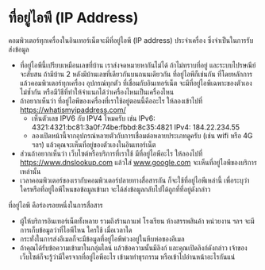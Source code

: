 # ที่อยู่ไอพี (IP Address)

คอมพิวเตอร์ทุกเครื่องในอินเทอร์เน็ตจะมีที่อยู่ไอพี (IP address) ประจำเครื่อง ซึ่งจำเป็นในการรับส่งข้อมูล
- ที่อยู่ไอพีนี้เปรียบเหมือนเลขที่บ้าน เราส่งจดหมายหากันไม่ได้ ถ้าไม่ทราบที่อยู่ และระบบไปรษณีย์จะสับสน ถ้ามีบ้าน 2 หลังมีบ้านเลขที่เดียวกันบนถนนเดียวกัน ที่อยู่ไอพีก็เช่นกัน ที่โดยหลักการแล้วคอมพิวเตอร์ทุกเครื่อง อุปกรณ์ทุกตัว ที่เชื่อมกับอินเทอร์เน็ต จะมีที่อยู่ไอพีเฉพาะของตัวเอง ไม่ซ้ำกัน หรือมีวิธีที่ทำให้จำแนกได้ว่าเครื่องไหนเป็นเครื่องไหน
- ถ้าอยากเห็นว่า ที่อยู่ไอพีของเครื่องที่เราใช้อยู่ตอนนี้คืออะไร ให้ลองเข้าไปที่ https://whatismyipaddress.com/
  - เห็นตัวเลข IPV6 กับ IPV4 ไหมครับ เช่น IPv6: 4321:4321:bc81:3a0f:74be:fbbd:8c35:4821 IPv4: 184.22.234.55
  - ลองเปิดหน้านี้จากอุปกรณ์หลายตัวกับการเชื่อมต่อหลายประเภทดูครับ (เช่น wifi หรือ 4G ฯลฯ) แล้วคุณจะเห็นที่อยู่ของตัวเองในอินเทอร์เน็ต
- ส่วนถ้าอยากเห็นว่า เว็บไซต์หรือบริการที่เราใช้ มีที่อยู่ไอพีอะไร ให้ลองไปที่ https://www.dnslookup.com แล้วใส่ www.google.com จะเห็นที่อยู่ไอพีของบริการเหล่านั้น
- เวลาคอมพิวเตอร์ของเรากับคอมพิวเตอร์ปลายทางสื่อสารกัน ก็จะใช้ที่อยู่ไอพีเหล่านี้ เพื่อระบุว่า ใครหรือที่อยู่ไอพีไหนขอข้อมูลเข้ามา จะได้ส่งข้อมูลกลับไปได้ถูกที่ที่อยู่ดังกล่าว

ที่อยู่ไอพี คือร่องรอยหนึ่งในการสื่อสาร
- ผู้ให้บริการอินเทอร์เน็ตทั้งหลาย รวมถึงร้านกาแฟ โรงเรียน ห้างสรรพสินค้า หน่วยงาน ฯลฯ จะมีการเก็บข้อมูลว่าที่ไอพีไหน ใครใช้ เมื่อเวลาใด
- กระทั่งในการส่งอีเมลก็จะมีข้อมูลที่อยู่ไอพีพ่วงอยู่ในหีบห่อของอีเมล
- ถ้าคุณได้รับข้อความเข้ามาในกลุ่มไลน์ แล้วข้อความนั้นมีลิงก์ และคุณเปิดลิงก์ดังกล่าว เจ้าของเว็บไซต์ก็จะรู้ว่ามีใครจากที่อยู่ไอพีอะไร เข้ามาทำธุรกรรม หรือเข้าไปอ่านหน้าอะไรกันแน่
